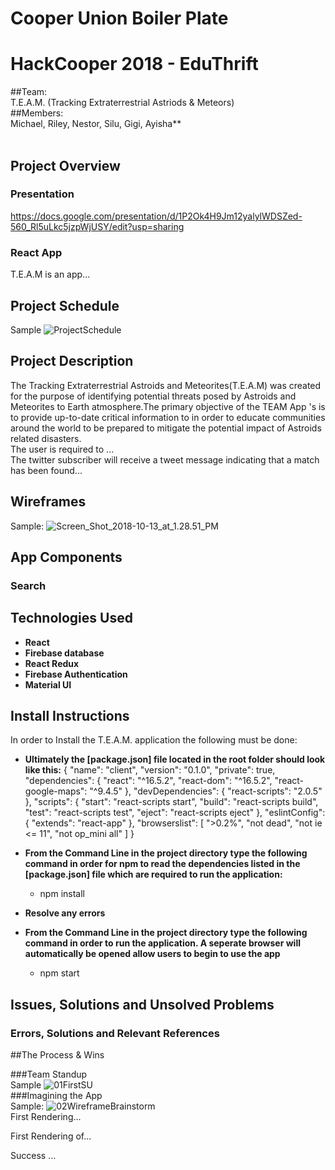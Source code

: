 # Cooper Union Boiler Plate

# HackCooper 2018 - EduThrift

##Team: <br>
T.E.A.M. (Tracking Extraterrestrial Astriods & Meteors) <br>
##Members: <br>
Michael, Riley, Nestor, Silu, Gigi, Ayisha** <br>
<br>
## Project Overview
### Presentation
https://docs.google.com/presentation/d/1P2Ok4H9Jm12yalylWDSZed-560_Rl5uLkc5jzpWjUSY/edit?usp=sharing

### React App
T.E.A.M is an app...
<br>
## Project Schedule

Sample
 ![ProjectSchedule](/uploads/91976f0c0d57a4def2ccb4c8d1261e10/ProjectSchedule.png)

## Project Description
The Tracking Extraterrestrial Astroids and Meteorites(T.E.A.M) was created for the purpose of identifying potential threats posed by Astroids and Meteorites to Earth atmosphere.The primary objective of the TEAM App 's is to provide up-to-date critical information to in order to educate communities around the world to be prepared to mitigate the potential impact of Astroids related disasters. 
<br>
The user is required to ...
<br>
The twitter subscriber will receive a tweet message indicating that a match has been found...



## Wireframes <br>
Sample:
![Screen_Shot_2018-10-13_at_1.28.51_PM](/uploads/-/system/temp/6f1edd065a72d7908d0dd2e68afcece0/Screen_Shot_2018-10-13_at_1.28.51_PM.png)


## App Components

### Search



## Technologies Used

 - **React**
 - **Firebase database**
 - **React Redux**
 - **Firebase Authentication**
 - **Material UI**


 
 
## Install Instructions
In order to Install the T.E.A.M. application the following must be done:
- **Ultimately the [package.json] file located in the root folder should look like this:**
{
  "name": "client",
  "version": "0.1.0",
  "private": true,
  "dependencies": {
    "react": "^16.5.2",
    "react-dom": "^16.5.2",
    "react-google-maps": "^9.4.5"
  },
  "devDependencies": {
    "react-scripts": "2.0.5"
  },
  "scripts": {
    "start": "react-scripts start",
    "build": "react-scripts build",
    "test": "react-scripts test",
    "eject": "react-scripts eject"
  },
  "eslintConfig": {
    "extends": "react-app"
  },
  "browserslist": [
    ">0.2%",
    "not dead",
    "not ie <= 11",
    "not op_mini all"
  ]
}

- **From the Command Line in the project directory type the following command in order for npm to read the dependencies listed in the [package.json] file which are required to run the application:**
  - npm install
  
- **Resolve any errors**
- **From the Command Line in the project directory type the following command in order to run the application.  A seperate browser will automatically be opened allow users to begin to use the app**
  - npm start


## Issues, Solutions and Unsolved Problems
### Errors, Solutions and Relevant References


##The Process & Wins

###Team Standup <br>
Sample
![01FirstSU](/uploads/f7a86bf4ba1bcd39381834290c370e32/01FirstSU.jpg) <br>
###Imagining the App <br>
Sample:
![02WireframeBrainstorm](/uploads/35b1e183de053041b019e4bb47c2908e/02WireframeBrainstorm.jpg) 
<br>
First Rendering...


First Rendering of...

Success ...
